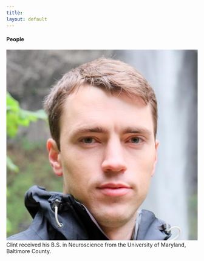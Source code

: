 ```yaml
---
title: 
layout: default
---
```


#### People

![clint photo](/images/clintphoto.jpg) Clint received his B.S. in Neuroscience from the University of Maryland, Baltimore County.
